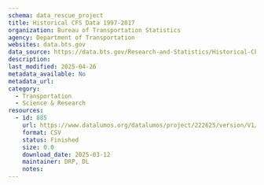 ```yaml
---
schema: data_rescue_project 
title: Historical CFS Data 1997-2017
organization: Bureau of Transportation Statistics
agency: Department of Transportation
websites: data.bts.gov
data_source: https://data.bts.gov/Research-and-Statistics/Historical-CFS-Data-1997-2017/anet-6eas/about_data
description: 
last_modified: 2025-04-26
metadata_available: No
metadata_url: 
category:
  - Transportation 
  - Science & Research 
resources:
  - id: 885
    url: https://www.datalumos.org/datalumos/project/222625/version/V1/view
    format: CSV
    status: Finished
    size: 0.0
    download_date: 2025-03-12
    maintainer: DRP, DL
    notes: 
---
```

